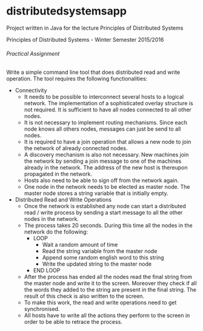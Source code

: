 # distributedsystemsapp
Project written in Java for the lecture Principles of Distributed Systems


Principles of Distributed Systems - Winter Semester 2015/2016

###### Practical Assignment

Write a simple command line tool that does distributed read and write operation.
The tool requires the following functionalities:
* Connectivity
  * It needs to be possible to interconnect several hosts to a logical network. The implementation of a sophisticated overlay structure is not required. It is sufficient to have all nodes connected to all other nodes.
  * It is not necessary to implement routing mechanisms. Since each node knows all others nodes, messages can just be send to all nodes.
  * It is required to have a join operation that allows a new node to join the network of already connected nodes.
  * A discovery mechanism is also not necessary. New machines join the network by sending a join message to one of the machines already in the network. The address of the new host is thereupon propagated in the network.
  * Hosts also need to be able to sign off from the network again.
  * One node in the network needs to be elected as master node. The master node stores a string variable that is initially empty.
* Distributed Read and Write Operations
  * Once the network is established any node can start a distributed read / write process by sending a start message to all the other nodes in the network.
  * The process takes 20 seconds. During this time all the nodes in the network do the following:
    * LOOP
      * Wait a random amount of time
      * Read the string variable from the master node
      * Append some random english word to this string
      * Write the updated string to the master node
    * END LOOP
  * After the process has ended all the nodes read the final string from the master node and write it to the screen. Moreover they check if all the words they added to the string are present in the final string. The result of this check is also written to the screen.
  * To make this work, the read and write operations need to get synchronised.
  * All hosts have to write all the actions they perform to the screen in order to be able to retrace the process.
